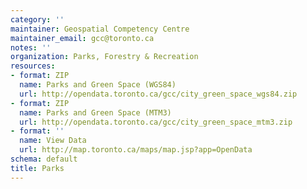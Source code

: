 ```yaml
---
category: ''
maintainer: Geospatial Competency Centre
maintainer_email: gcc@toronto.ca
notes: ''
organization: Parks, Forestry & Recreation
resources:
- format: ZIP
  name: Parks and Green Space (WGS84)
  url: http://opendata.toronto.ca/gcc/city_green_space_wgs84.zip
- format: ZIP
  name: Parks and Green Space (MTM3)
  url: http://opendata.toronto.ca/gcc/city_green_space_mtm3.zip
- format: ''
  name: View Data
  url: http://map.toronto.ca/maps/map.jsp?app=OpenData
schema: default
title: Parks
---
```

